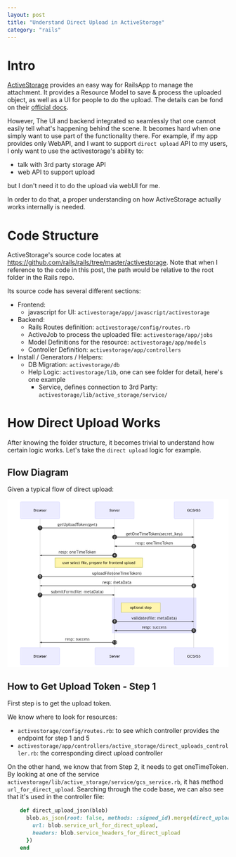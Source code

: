 ```yaml
---
layout: post
title: "Understand Direct Upload in ActiveStorage"
category: "rails"
---
```


# Intro

[ActiveStorage](https://github.com/rails/rails/tree/master/activestorage) provides an easy way for RailsApp to manage
the attachment. It provides a Resource Model to save & process the uploaded object, as well as a UI for people to do the
upload. The details can be fond on their [official docs](https://edgeguides.rubyonrails.org/active_storage_overview.html).
 
However, The UI and backend integrated so seamlessly that one cannot easily tell what's happening behind the scene. It
becomes hard when one simply want to use part of the functionality there. For example, if my app provides only WebAPI, 
and I want to support `direct upload` API to my users, I only want to use the activestorage's ability to:

- talk with 3rd party storage API
- web API to support upload 

but I don't need it to do the upload via webUI for me.

In order to do that, a proper understanding on how ActiveStorage actually works internally is needed.

# Code Structure

ActiveStorage's source code locates at <https://github.com/rails/rails/tree/master/activestorage>. Note that when I 
reference to the code in this post, the path would be relative to the root folder in the Rails repo.

Its source code has several different sections:

- Frontend:
  - javascript for UI: `activestorage/app/javascript/activestorage`
- Backend: 
  - Rails Routes definition: `activestorage/config/routes.rb`
  - ActiveJob to process the uploaded file: `activestorage/app/jobs`
  - Model Definitions for the resource: `activestorage/app/models`
  - Controller Definition: `activestorage/app/controllers`
- Install / Generators / Helpers:
  - DB Migration: `activestorage/db`
  - Help Logic: `activestorage/lib`, one can see folder for detail, here's one example
    - Service, defines connection to 3rd Party: `activestorage/lib/active_storage/service/`
    
# How Direct Upload Works

After knowing the folder structure, it becomes trivial to understand how certain logic works. Let's take the 
`direct upload` logic for example.

## Flow Diagram

Given a typical flow of direct upload:

![Direct Upload Flow](/assets/activestorage/direct-upload-flow.png)

## How to Get Upload Token - Step 1

First step is to get the upload token.

We know where to look for resources:

- `activestorage/config/routes.rb`: to see which controller provides the endpoint for step 1 and 5
- `activestorage/app/controllers/active_storage/direct_uploads_controller.rb`: the corresponding direct upload controller

On the other hand, we know that from Step 2, it needs to get oneTimeToken. By looking at one of the service 
`activestorage/lib/active_storage/service/gcs_service.rb`, it has method `url_for_direct_upload`. Searching through the
code base, we can also see that it's used in the controller file:

```ruby
    def direct_upload_json(blob)
      blob.as_json(root: false, methods: :signed_id).merge(direct_upload: {
        url: blob.service_url_for_direct_upload,
        headers: blob.service_headers_for_direct_upload
      })
    end
```